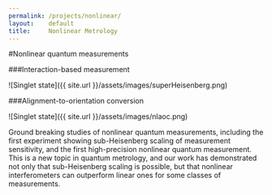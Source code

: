 ```yaml
---
permalink: /projects/nonlinear/
layout:    default
title:     Nonlinear Metrology
---
```


#Nonlinear quantum measurements

###Interaction-based measurement

![Singlet state]({{ site.url }}/assets/images/superHeisenberg.png)

###Alignment-to-orientation conversion

![Singlet state]({{ site.url }}/assets/images/nlaoc.png)

Ground breaking studies of nonlinear quantum measurements, including the first experiment showing sub-Heisenberg scaling of measurement sensitivity, and the first high-precision nonlinear quantum measurement. This is a new topic in quantum metrology, and our work has demonstrated not only that sub-Heisenberg scaling is possible, but that nonlinear interferometers can outperform linear ones for some classes of measurements.
